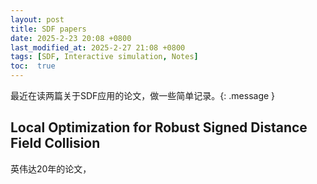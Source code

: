 ```yaml
---
layout: post
title: SDF papers
date: 2025-2-23 20:08 +0800
last_modified_at: 2025-2-27 21:08 +0800
tags: [SDF, Interactive simulation, Notes]
toc:  true
---
```

最近在读两篇关于SDF应用的论文，做一些简单记录。{: .message }
## Local Optimization for Robust Signed Distance Field Collision
英伟达20年的论文，
